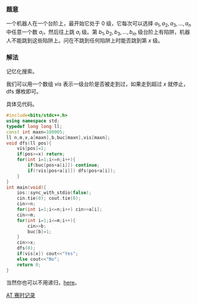 ### 题意

一个机器人在一个台阶上，最开始它处于 $0$ 级，它每次可以选择 $a_1,a_2,a_3,\ldots,a_n$ 中任意一个数 $a_i$，然后往上跳 $a_i$ 级。第 $b_1,b_2,b_3,\ldots,b_m$ 级台阶上有陷阱，机器人不能跳到这些陷阱上。问在不跳到任何陷阱上时能否跳到第 $x$ 级。

### 解法

记忆化搜索。

我们可以用一个数组 $vis$ 表示一级台阶是否被走到过，如果走到超过 $x$ 就停止，dfs 爆枚即可。

具体见代码。

```cpp
#include<bits/stdc++.h>
using namespace std;
typedef long long ll;
const int maxn=100005;
ll n,m,x,a[maxn],b,buc[maxn],vis[maxn];
void dfs(ll pos){
	vis[pos]=1;
	if(pos>=x) return;
	for(int i=1;i<=n;i++){
		if(buc[pos+a[i]]) continue;
		if(!vis[pos+a[i]]) dfs(pos+a[i]);
	}
}
int main(void){
    ios::sync_with_stdio(false);
    cin.tie(0); cout.tie(0);
    cin>>n;
    for(int i=1;i<=n;i++) cin>>a[i];
    cin>>m;
    for(int i=1;i<=m;i++){
    	cin>>b;
    	buc[b]=1;
	}
    cin>>x;
    dfs(0);
    if(vis[x]) cout<<"Yes";
    else cout<<"No";
    return 0;
}
```
当然你也可以不用递归，[here](https://atcoder.jp/contests/abc289/submissions/38802239)。

[AT 赛时记录](https://atcoder.jp/contests/abc289/submissions/38802239)